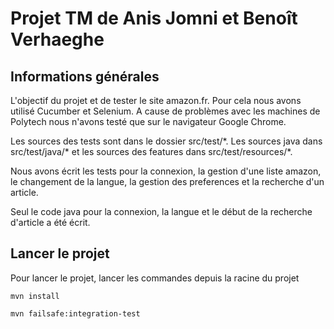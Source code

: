 # Projet TM de Anis Jomni et Benoît Verhaeghe

## Informations générales

L'objectif du projet et de tester le site amazon.fr.
Pour cela nous avons utilisé Cucumber et Selenium. 
A cause de problèmes avec les machines de Polytech nous n'avons testé que sur le navigateur Google Chrome.

Les sources des tests sont dans le dossier src/test/\*.
Les sources java dans src/test/java/\* et les sources des features dans src/test/resources/\*.

Nous avons écrit les tests pour la connexion, la gestion d'une liste amazon, le changement de la langue, la gestion des preferences et la recherche d'un article.

Seul le code java pour la connexion, la langue et le début de la recherche d'article a été écrit. 

## Lancer le projet

Pour lancer le projet, lancer les commandes depuis la racine du projet

```
mvn install

mvn failsafe:integration-test
```
